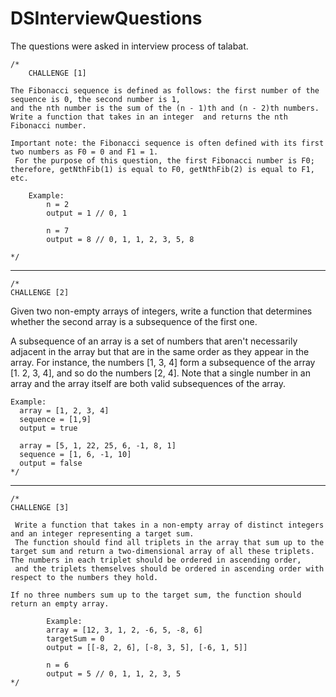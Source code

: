 # DSInterviewQuestions
The questions were asked in interview process of talabat.

    /*
        CHALLENGE [1]

    The Fibonacci sequence is defined as follows: the first number of the sequence is 0, the second number is 1,
    and the nth number is the sum of the (n - 1)th and (n - 2)th numbers. Write a function that takes in an integer  and returns the nth Fibonacci number.

    Important note: the Fibonacci sequence is often defined with its first two numbers as F0 = 0 and F1 = 1.
     For the purpose of this question, the first Fibonacci number is F0; therefore, getNthFib(1) is equal to F0, getNthFib(2) is equal to F1, etc.

        Example:
            n = 2
            output = 1 // 0, 1

            n = 7
            output = 8 // 0, 1, 1, 2, 3, 5, 8

    */

-------------------------------------------------------------------------------------------------------------------------------

    /*
    CHALLENGE [2]

  Given two non-empty arrays of integers, write a function that determines
  whether the second array is a subsequence of the first one.

  A subsequence of an array is a set of numbers that aren't necessarily adjacent
  in the array but that are in the same order as they appear in the array. For
  instance, the numbers [1, 3, 4] form a subsequence of the array [1. 2, 3, 4], and so do the numbers [2, 4]. Note
  that a single number in an array and the array itself are both valid subsequences of the array.

    Example:
      array = [1, 2, 3, 4]
      sequence = [1,9]
      output = true

      array = [5, 1, 22, 25, 6, -1, 8, 1]
      sequence = [1, 6, -1, 10]
      output = false
    */

-------------------------------------------------------------------------------------------------------------------------------
    /*
    CHALLENGE [3]

     Write a function that takes in a non-empty array of distinct integers and an integer representing a target sum.
     The function should find all triplets in the array that sum up to the target sum and return a two-dimensional array of all these triplets. The numbers in each triplet should be ordered in ascending order,
     and the triplets themselves should be ordered in ascending order with respect to the numbers they hold.

    If no three numbers sum up to the target sum, the function should return an empty array.

            Example:
            array = [12, 3, 1, 2, -6, 5, -8, 6]
            targetSum = 0
            output = [[-8, 2, 6], [-8, 3, 5], [-6, 1, 5]]

            n = 6
            output = 5 // 0, 1, 1, 2, 3, 5
    */

